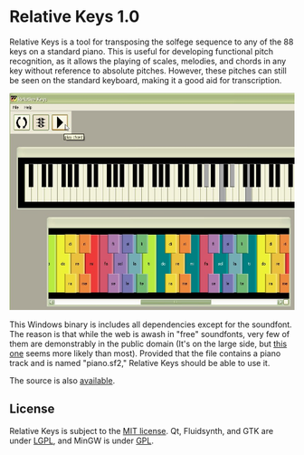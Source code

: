# Relative Keys 1.0

Relative Keys is a tool for transposing the solfege sequence to any of the 88 keys on a standard piano. This is useful for developing functional pitch recognition, as it allows the playing of scales, melodies, and chords in any key without reference to absolute pitches. However, these pitches can still be seen on the standard keyboard, making it a good aid for transcription.


![screenshot](./relkeys_screenshot.jpg)


This Windows binary is includes all dependencies except for the soundfont. The reason is that while the web is awash in "free" soundfonts, very few of them are demonstrably in the public domain (It's on the large side, but [this one](http://www.schristiancollins.com/generaluser.php) seems more likely than most). Provided that the file contains a piano track and is named "piano.sf2," Relative Keys should be able to use it.

The source is also [available](http://www.github.com/planarian/relative_keys).


## License

Relative Keys is subject to the [MIT license](http://opensource.org/licenses/MIT). Qt, Fluidsynth, and GTK are under [LGPL](https://www.gnu.org/copyleft/lesser.html), and MinGW is under [GPL](https://gnu.org/licenses/gpl.html). 


